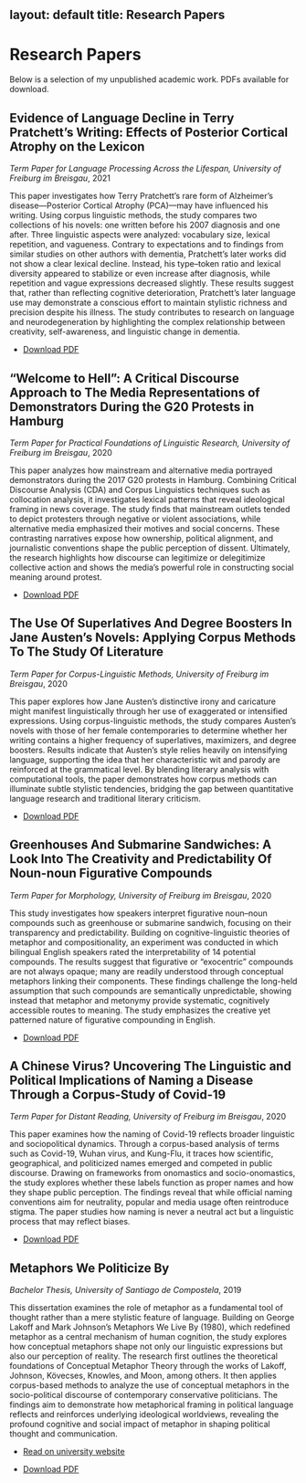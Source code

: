 layout: default
title: Research Papers
---

# Research Papers

Below is a selection of my unpublished academic work. PDFs available for download.

## Evidence of Language Decline in Terry Pratchett’s Writing: Effects of Posterior Cortical Atrophy on the Lexicon
*Term Paper for Language Processing Across the Lifespan, University of Freiburg im Breisgau*, 2021

This paper investigates how Terry Pratchett’s rare form of Alzheimer’s disease—Posterior Cortical Atrophy (PCA)—may have influenced his writing. Using corpus linguistic methods, the study compares two collections of his novels: one written before his 2007 diagnosis and one after. Three linguistic aspects were analyzed: vocabulary size, lexical repetition, and vagueness. Contrary to expectations and to findings from similar studies on other authors with dementia, Pratchett’s later works did not show a clear lexical decline. Instead, his type–token ratio and lexical diversity appeared to stabilize or even increase after diagnosis, while repetition and vague expressions decreased slightly. These results suggest that, rather than reflecting cognitive deterioration, Pratchett’s later language use may demonstrate a conscious effort to maintain stylistic richness and precision despite his illness. The study contributes to research on language and neurodegeneration by highlighting the complex relationship between creativity, self-awareness, and linguistic change in dementia.

- [Download PDF](./papers/pratchett.pdf)

## “Welcome to Hell”: A Critical Discourse Approach to The Media Representations of Demonstrators During the G20 Protests in Hamburg
*Term Paper for Practical Foundations of Linguistic Research, University of Freiburg im Breisgau*, 2020

This paper analyzes how mainstream and alternative media portrayed demonstrators during the 2017 G20 protests in Hamburg. Combining Critical Discourse Analysis (CDA) and Corpus Linguistics techniques such as collocation analysis, it investigates lexical patterns that reveal ideological framing in news coverage. The study finds that mainstream outlets tended to depict protesters through negative or violent associations, while alternative media emphasized their motives and social concerns. These contrasting narratives expose how ownership, political alignment, and journalistic conventions shape the public perception of dissent. Ultimately, the research highlights how discourse can legitimize or delegitimize collective action and shows the media’s powerful role in constructing social meaning around protest.

- [Download PDF](./papers/protest.pdf)


## The Use Of Superlatives And Degree Boosters In Jane Austen’s Novels: Applying Corpus Methods To The Study Of Literature
*Term Paper for Corpus-Linguistic Methods, University of Freiburg im Breisgau*, 2020

This paper explores how Jane Austen’s distinctive irony and caricature might manifest linguistically through her use of exaggerated or intensified expressions. Using corpus-linguistic methods, the study compares Austen’s novels with those of her female contemporaries to determine whether her writing contains a higher frequency of superlatives, maximizers, and degree boosters. Results indicate that Austen’s style relies heavily on intensifying language, supporting the idea that her characteristic wit and parody are reinforced at the grammatical level. By blending literary analysis with computational tools, the paper demonstrates how corpus methods can illuminate subtle stylistic tendencies, bridging the gap between quantitative language research and traditional literary criticism.

- [Download PDF](./papers/austen.pdf)


## Greenhouses And Submarine Sandwiches: A Look Into The Creativity and Predictability Of Noun-noun Figurative Compounds
*Term Paper for Morphology, University of Freiburg im Breisgau*, 2020

This study investigates how speakers interpret figurative noun–noun compounds such as greenhouse or submarine sandwich, focusing on their transparency and predictability. Building on cognitive-linguistic theories of metaphor and compositionality, an experiment was conducted in which bilingual English speakers rated the interpretability of 14 potential compounds. The results suggest that figurative or “exocentric” compounds are not always opaque; many are readily understood through conceptual metaphors linking their components. These findings challenge the long-held assumption that such compounds are semantically unpredictable, showing instead that metaphor and metonymy provide systematic, cognitively accessible routes to meaning. The study emphasizes the creative yet patterned nature of figurative compounding in English.

- [Download PDF](./papers/sandwiches.pdf)

## A Chinese Virus? Uncovering The Linguistic and Political Implications of Naming a Disease Through a Corpus-Study of Covid-19
*Term Paper for Distant Reading, University of Freiburg im Breisgau*, 2020

This paper examines how the naming of Covid-19 reflects broader linguistic and sociopolitical dynamics. Through a corpus-based analysis of terms such as Covid-19, Wuhan virus, and Kung-Flu, it traces how scientific, geographical, and politicized names emerged and competed in public discourse. Drawing on frameworks from onomastics and socio-onomastics, the study explores whether these labels function as proper names and how they shape public perception. The findings reveal that while official naming conventions aim for neutrality, popular and media usage often reintroduce stigma. The paper studies how naming is never a neutral act but a linguistic process that may reflect biases.

- [Download PDF](./papers/virus.pdf)


## Metaphors We Politicize By
*Bachelor Thesis, University of Santiago de Compostela*, 2019

This dissertation examines the role of metaphor as a fundamental tool of thought rather than a mere stylistic feature of language. Building on George Lakoff and Mark Johnson’s Metaphors We Live By (1980), which redefined metaphor as a central mechanism of human cognition, the study explores how conceptual metaphors shape not only our linguistic expressions but also our perception of reality. The research first outlines the theoretical foundations of Conceptual Metaphor Theory through the works of Lakoff, Johnson, Kövecses, Knowles, and Moon, among others. It then applies corpus-based methods to analyze the use of conceptual metaphors in the socio-political discourse of contemporary conservative politicians. The findings aim to demonstrate how metaphorical framing in political language reflects and reinforces underlying ideological worldviews, revealing the profound cognitive and social impact of metaphor in shaping political thought and communication.

- [Read on university website](https://minerva.usc.gal/entities/publication/6b7013e0-7c87-4e50-ae65-b20c9e3a85ba)

- [Download PDF](./papers/metaphors.pdf)



